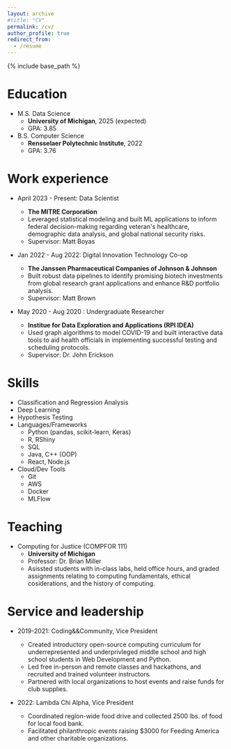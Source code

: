 ```yaml
---
layout: archive
#title: "CV"
permalink: /cv/
author_profile: true
redirect_from:
  - /resume
---
```


{% include base_path %}

Education
======
* M.S. Data Science 
  * **University of Michigan**, 2025 (expected)
  * GPA: 3.85
* B.S. Computer Science
  * **Rensselaer Polytechnic Institute**, 2022
  * GPA: 3.76

Work experience
======
* April 2023 - Present: Data Scientist
  * **The MITRE Corporation**
  * Leveraged statistical modeling and built ML applications to inform federal decision-making
    regarding veteran's healthcare, demographic data analysis, and global national security risks.
  * Supervisor: Matt Boyas

* Jan 2022 - Aug 2022: Digital Innovation Technology Co-op
  * **The Janssen Pharmaceutical Companies of Johnson & Johnson**
  * Built robust data pipelines to identify promising biotech investments from global research grant applications and enhance R&D portfolio analysis.
  * Supervisor: Matt Brown

* May 2020 - Aug 2020 : Undergraduate Researcher
  * **Institue for Data Exploration and Applications (RPI IDEA)**
  * Used graph algorithms to model COVID-19 and built interactive data tools to aid health officials in
  implementing successful testing and scheduling protocols.
  * Supervisor: Dr. John Erickson
  
Skills
======
* Classification and Regression Analysis
* Deep Learning
* Hypothesis Testing
* Languages/Frameworks
  * Python (pandas, scikit-learn, Keras)
  * R, RShiny
  * SQL
  * Java, C++ (OOP)
  * React, Node.js
* Cloud/Dev Tools
  * Git
  * AWS
  * Docker
  * MLFlow
  
Teaching
======
* Computing for Justice (COMPFOR 111)
  * **University of Michigan**
  * Professor: Dr. Brian Miller
  * Asissted students with in-class labs, held office hours, and graded assignments relating
    to computing fundamentals, ethical cosiderations, and the history of computing.
  
Service and leadership
======
* 2019-2021: Coding&&Community, Vice President
  * Created introductory open-source computing curriculum for underrepresented and underprivleged middle school 
    and high school students in Web Development and Python.
  * Led free in-person and remote classes and hackathons, and recruited and trained volunteer instructors.
  * Partnered with local organizations to host events and raise funds for club supplies.

* 2022: Lambda Chi Alpha, Vice President
  * Coordinated region-wide food drive and collected 2500 lbs. of food for local food bank.
  * Facilitated philanthropic events raising $3000 for Feeding America and other charitable organizations.

